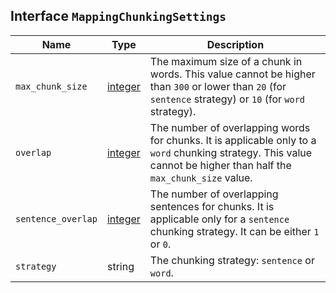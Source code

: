 ## Interface `MappingChunkingSettings`

| Name | Type | Description |
| - | - | - |
| `max_chunk_size` | [integer](./integer.md) | The maximum size of a chunk in words. This value cannot be higher than `300` or lower than `20` (for `sentence` strategy) or `10` (for `word` strategy). |
| `overlap` | [integer](./integer.md) | The number of overlapping words for chunks. It is applicable only to a `word` chunking strategy. This value cannot be higher than half the `max_chunk_size` value. |
| `sentence_overlap` | [integer](./integer.md) | The number of overlapping sentences for chunks. It is applicable only for a `sentence` chunking strategy. It can be either `1` or `0`. |
| `strategy` | string | The chunking strategy: `sentence` or `word`. |
